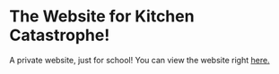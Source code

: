 # The Website for Kitchen Catastrophe!
A private website, just for school!
You can view the website right [here.](https://geniusxanthron.github.io/kitchen-catastrophe-website/)
